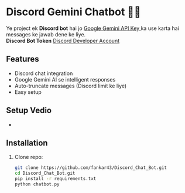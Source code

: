 # Discord Gemini Chatbot 🤖✨

Ye project ek **Discord bot** hai jo [Google Gemini API Key ](https://aistudio.google.com/apikey) ka use karta hai messages ke jawab dene ke liye.  
**Discord Bot Token** [Discord Developer Account ](https://discord.com/developers/applications)
## Features
- Discord chat integration
- Google Gemini AI se intelligent responses
- Auto-truncate messages (Discord limit ke liye)
- Easy setup

## Setup Vedio

- 

## Installation

1. Clone repo:
   ```bash
   git clone https://github.com/fankar43/Discord_Chat_Bot.git
   cd Discord_Chat_Bot.git
   pip install -r requirements.txt
   python chatbot.py
